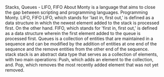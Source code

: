 Stacks, Queues - LIFO, FIFO
About 
Monty is a language that aims to close the gap between scripting and programming languages. Programming Monty.
LIFO, FIFO
LIFO, which stands for 'last in, first out,' is defined as a data structure in which the newest element added
to the stack is processed first. On the other hand.
FIFO, which stands for 'first in, first out,' is defined as a data structure wherein the first element added to the queue is processed first.
Queues
is a collection of entities that are maintained in a sequence and can be modified by the addition of entities at one end of the sequence and the remove
entities from the other end of the sequence.
stack
stack is an abstract data type that serves as a collection of elements, with two main operations: Push, which adds an element to the collection, and. Pop, which removes the most recently added element that was not yet removed.
